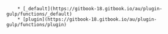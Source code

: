         * [_default](https://gitbook-18.gitbook.io/au/plugin-gulp/functions/_default)
        * [plugin](https://gitbook-18.gitbook.io/au/plugin-gulp/functions/plugin)

